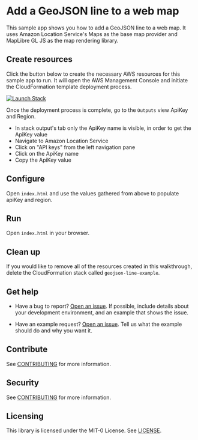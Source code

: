 # Add a GeoJSON line to a web map

This sample app shows you how to add a GeoJSON line to a web map. It uses Amazon Location Service's Maps as the base map provider and MapLibre GL JS as the map rendering library.

## Create resources

Click the button below to create the necessary AWS resources for this sample app to run. It will open the AWS Management Console and initiate the CloudFormation template deployment process.

<!-- TODO: templateUrl needs to be udpated with the correct template -->

[![Launch Stack](https://amazon-location-cloudformation-templates.s3.us-west-2.amazonaws.com/cfn-launch-stack-button.svg)](https://console.aws.amazon.com/cloudformation/home?#/stacks/quickcreate?stackName=geojson-line-example&templateURL=https://amazon-location-cloudformation-templates.s3.us-west-2.amazonaws.com/samples/web-js-map-with-geojson-line/template.yml)

Once the deployment process is complete, go to the `Outputs` view ApiKey and Region.

- In stack output's tab only the ApiKey name is visible, in order to get the ApiKey value
- Navigate to Amazon Location Service
- Click on "API keys" from the left navigation pane
- Click on the ApiKey name
- Copy the ApiKey value

## Configure

Open `index.html` and use the values gathered from above to populate apiKey and region.

## Run

Open `index.html` in your browser.

## Clean up

If you would like to remove all of the resources created in this walkthrough, delete the CloudFormation stack called `geojson-line-example`.

## Get help

- Have a bug to report? [Open an issue](https://github.com/aws-geospatial/amazon-location-samples-js/issues/new). If possible, include details about your development environment, and an example that shows the issue.

- Have an example request? [Open an issue](https://github.com/aws-geospatial/amazon-location-samples-js/issues/new). Tell us what the example should do and why you want it.

## Contribute

See [CONTRIBUTING](../CONTRIBUTING.md) for more information.

## Security

See [CONTRIBUTING](../CONTRIBUTING.md#security-issue-notifications) for more information.

## Licensing

This library is licensed under the MIT-0 License. See [LICENSE](../LICENSE).

